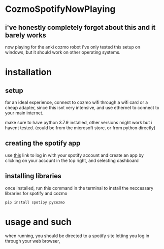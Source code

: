 # CozmoSpotifyNowPlaying
## i've honestly completely forgot about this and it barely works
now playing for the anki cozmo robot
i've only tested this setup on windows, but it should work on other operating systems.
# installation
## setup
for an ideal experience, connect to cozmo wifi through a wifi card or a cheap adapter, since this isnt very intensive, and use ethernet to connect to your main internet.

make sure to have python 3.7.9 installed, other versions might work but i havent tested.
(could be from the microsoft store, or from python directly)
## creating the spotify app
use [this](https://developer.spotify.com) link to log in with your spotify account and create an app by clicking on your account in the top right, and selecting dashboard
## installing libraries
once installed, run this command in the terminal to install the neccessary libraries for spotify and cozmo

``` pip install spotipy pycozmo ```

# usage and such
when running, you should be directed to a spotify site letting you log in through your web browser,
